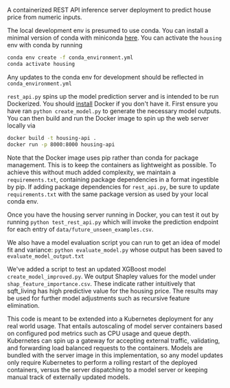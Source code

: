 A containerized REST API inference server deployment to predict house price from numeric inputs.

The local development env is presumed to use conda. You can install a minimal version of conda with miniconda [here](https://www.anaconda.com/docs/getting-started/miniconda/install). You can activate the `housing` env with conda by running 
```sh
conda env create -f conda_environment.yml
conda activate housing
```
Any updates to the conda env for development should be reflected in `conda_environment.yml`

`rest_api.py` spins up the model prediction server and is intended to be run Dockerized. You should [install](https://www.docker.com/) Docker if you don't have it. First ensure you have ran `python create_model.py` to generate the necessary model outputs. You can then build and run the Docker image to spin up the web server locally via
```sh
docker build -t housing-api .
docker run -p 8000:8000 housing-api
``` 

Note that the Docker image uses pip rather than conda for package management. This is to keep the containers as lightweight as possible. To achieve this without much added complexity, we maintain a `requirements.txt`, containing package dependencies in a format ingestible by pip. If adding package dependencies for `rest_api.py`, be sure to update `requirements.txt` with the same package version as used by your local conda env.

Once you have the housing server running in Docker, you can test it out by running `python test_rest_api.py` which will invoke the prediction endpoint for each entry of `data/future_unseen_examples.csv`.

We also have a model evaluation script you can run to get an idea of model fit and variance: `python evaluate_model.py` whose output has been saved to `evaluate_model_output.txt`

We've added a script to test an updated XGBoost model `create_model_improved.py`. We output Shapley values for the model under `shap_feature_importance.csv`. These indicate rather intuitively that sqft_living has high predictive value for the housing price. The results may be used for further model adjustments such as recursive feature elimination.

This code is meant to be extended into a Kubernetes deployment for any real world usage. That entails autoscaling of model server containers based on configured pod metrics such as CPU usage and queue depth. Kubernetes can spin up a gateway for accepting external traffic, validating, and forwarding load balanced requests to the containers. Models are bundled with the server image in this implementation, so any model updates only require Kubernetes to perform a rolling restart of the deployed containers, versus the server dispatching to a model server or keeping manual track of externally updated models.

